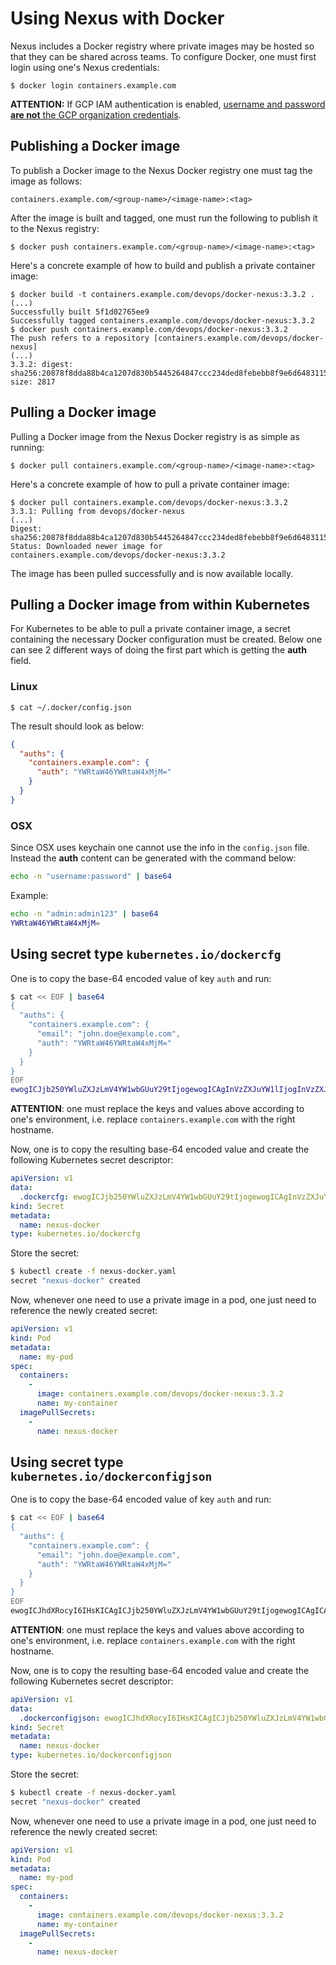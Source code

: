 # Using Nexus with Docker

Nexus includes a Docker registry where private images may be hosted so that they
can be shared across teams. To configure Docker, one must first login using one's
Nexus credentials:

```
$ docker login containers.example.com
```

**ATTENTION:** If GCP IAM authentication is enabled, [username and password
**are not** the GCP organization credentials](../admin/configuring-nexus-proxy.md/#usage).

## Publishing a Docker image

To publish a Docker image to the Nexus Docker registry one must tag the image
as follows:

```
containers.example.com/<group-name>/<image-name>:<tag>
```

After the image is built and tagged, one must run the following to publish it to
the Nexus registry:

```
$ docker push containers.example.com/<group-name>/<image-name>:<tag>
```

Here's a concrete example of how to build and publish a private container image:

```
$ docker build -t containers.example.com/devops/docker-nexus:3.3.2 .
(...)
Successfully built 5f1d02765ee9
Successfully tagged containers.example.com/devops/docker-nexus:3.3.2
$ docker push containers.example.com/devops/docker-nexus:3.3.2
The push refers to a repository [containers.example.com/devops/docker-nexus]
(...)
3.3.2: digest: sha256:20878f8dda88b4ca1207d830b5445264847ccc234ded8febebb8f9e6d6483115 size: 2817
```

## Pulling a Docker image

Pulling a Docker image from the Nexus Docker registry is as simple as running:

```
$ docker pull containers.example.com/<group-name>/<image-name>:<tag>
```

Here's a concrete example of how to pull a private container image:

```
$ docker pull containers.example.com/devops/docker-nexus:3.3.2
3.3.1: Pulling from devops/docker-nexus
(...)
Digest: sha256:20878f8dda88b4ca1207d830b5445264847ccc234ded8febebb8f9e6d6483115
Status: Downloaded newer image for containers.example.com/devops/docker-nexus:3.3.2
```

The image has been pulled successfully and is now available locally.

## Pulling a Docker image from within Kubernetes

For Kubernetes to be able to pull a private container image, a secret containing
the necessary Docker configuration must be created. Below one can see 2 different ways of doing the first part which is getting the **auth** field.

### Linux

```shell
$ cat ~/.docker/config.json
```

The result should look as below:

```json
{
  "auths": {
    "containers.example.com": {
      "auth": "YWRtaW46YWRtaW4xMjM="
    }
  }
}
```

### OSX

Since OSX uses keychain one cannot use the info in the `config.json` file.
Instead the **auth** content can be generated with the command below:
```bash
echo -n "username:password" | base64
```

Example:
```bash
echo -n "admin:admin123" | base64
YWRtaW46YWRtaW4xMjM=
```

## Using secret type `kubernetes.io/dockercfg`

One is to copy the base-64 encoded value of key `auth` and run:

```bash
$ cat << EOF | base64
{
  "auths": {
    "containers.example.com": {
      "email": "john.doe@example.com",
      "auth": "YWRtaW46YWRtaW4xMjM="
    }
  }
}
EOF
ewogICJjb250YWluZXJzLmV4YW1wbGUuY29tIjogewogICAgInVzZXJuYW1lIjogInVzZXJuYW1lIiwKICAgICJwYXNzd29yZCI6ICJwYXNzd29yZCIsCiAgICAiZW1haWwiOiAiam9obi5kb2VAZXhhbXBsZS5jb20iLAogICAgImF1dGgiOiAiZFhObGNtNWhiV1U2Y0dGemMzZHZjbVE9IgogIH0KfQo=
```

**ATTENTION**: one must replace the keys and values above according to one's
environment, i.e. replace `containers.example.com` with the right hostname.

Now, one is to copy the resulting base-64 encoded value and create the following
Kubernetes secret descriptor:

```yaml
apiVersion: v1
data:
  .dockercfg: ewogICJjb250YWluZXJzLmV4YW1wbGUuY29tIjogewogICAgInVzZXJuYW1lIjogInVzZXJuYW1lIiwKICAgICJwYXNzd29yZCI6ICJwYXNzd29yZCIsCiAgICAiZW1haWwiOiAiam9obi5kb2VAZXhhbXBsZS5jb20iLAogICAgImF1dGgiOiAiZFhObGNtNWhiV1U2Y0dGemMzZHZjbVE9IgogIH0KfQo=
kind: Secret
metadata:
  name: nexus-docker
type: kubernetes.io/dockercfg
```

Store the secret:

```bash
$ kubectl create -f nexus-docker.yaml
secret "nexus-docker" created
```

Now, whenever one need to use a private image in a pod, one just need to
reference the newly created secret:

```yaml
apiVersion: v1
kind: Pod
metadata:
  name: my-pod
spec:
  containers:
    -
      image: containers.example.com/devops/docker-nexus:3.3.2
      name: my-container
  imagePullSecrets:
    -
      name: nexus-docker
```

## Using secret type `kubernetes.io/dockerconfigjson`

One is to copy the base-64 encoded value of key `auth` and run:

```bash
$ cat << EOF | base64
{
  "auths": {
    "containers.example.com": {
      "email": "john.doe@example.com",
      "auth": "YWRtaW46YWRtaW4xMjM="
    }
  }
}
EOF
ewogICJhdXRocyI6IHsKICAgICJjb250YWluZXJzLmV4YW1wbGUuY29tIjogewogICAgICAiZW1haWwiOiAiam9obi5kb2VAZXhhbXBsZS5jb20iLAogICAgICAiYXV0aCI6ICJZV1J0YVc0NllXUnRhVzR4TWpNPSIKICAgIH0KICB9Cn0K
```

**ATTENTION**: one must replace the keys and values above according to one's
environment, i.e. replace `containers.example.com` with the right hostname.

Now, one is to copy the resulting base-64 encoded value and create the following
Kubernetes secret descriptor:

```yaml
apiVersion: v1
data:
  .dockerconfigjson: ewogICJhdXRocyI6IHsKICAgICJjb250YWluZXJzLmV4YW1wbGUuY29tIjogewogICAgICAiZW1haWwiOiAiam9obi5kb2VAZXhhbXBsZS5jb20iLAogICAgICAiYXV0aCI6ICJZV1J0YVc0NllXUnRhVzR4TWpNPSIKICAgIH0KICB9Cn0K
kind: Secret
metadata:
  name: nexus-docker
type: kubernetes.io/dockerconfigjson
```

Store the secret:

```bash
$ kubectl create -f nexus-docker.yaml
secret "nexus-docker" created
```

Now, whenever one need to use a private image in a pod, one just need to
reference the newly created secret:

```yaml
apiVersion: v1
kind: Pod
metadata:
  name: my-pod
spec:
  containers:
    -
      image: containers.example.com/devops/docker-nexus:3.3.2
      name: my-container
  imagePullSecrets:
    -
      name: nexus-docker
```
